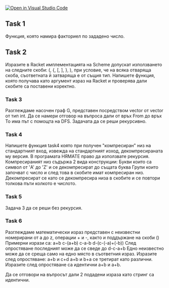 [![Open in Visual Studio Code](https://classroom.github.com/assets/open-in-vscode-c66648af7eb3fe8bc4f294546bfd86ef473780cde1dea487d3c4ff354943c9ae.svg)](https://classroom.github.com/online_ide?assignment_repo_id=9033966&assignment_repo_type=AssignmentRepo)
## Task 1
Функция, която намира факториел по зададено число.

## Task 2 
Изразите в Racket имплементацията на Scheme допускат използването на следните скоби: (, {, [, ], }, ), 
при условие, че на всяка отваряща скоба, съответната й затваряща е от същия тип.
Напишете функция, която получава като аргумент израз на Racket и проверява дали скобите са поставени коректно.

### Task 3
Разглеждаме насочен граф G, представен посредством vector от vector от тип int. 
Да се намери отговор на въпроса дали от връх From до връх To има път с помощта на DFS.
Задачата да се реши рекурсивно. 


### Task 4
Напишете функция task4 която при получен "компресиран" низ на стандартният вход, извежда на стандартният изход, декомпресираната му версия. В програмата НЯМАТЕ право да използвате рекурсия.
Компресираният низ съдържа 2 вида конструкции:
Букви които са символ от 'A' до 'Z' и се декомпресират до същата буква
Групи които започват с число и след това в скобите имат компресиран низ. Декомпресират се като се декомпресира низа в скобите и се повтори толкова пъти колкото е числото.

### Task 5
Задача 3 да се реши без рекурсия.

### Task 6
Разглеждаме математически израз представен с неизвестни номерирани от a до z, операции + и -, както и поддържане на скоби ()
Примерни изрази са:
a+b
c-(a+b)
c-a-b
d-(c-(-a)+(-b))
След опростяване последният може да се сведе до
d-c-a+b
Eдно неизвестно може да се среща само на едно място в съответния израз.
Изразите след опростяване:
a+b и c+d 
a+b и b+a
се третират като различни.
Изразите след опростяване са идентични a+b и a+b.

Да се отговори на въпросът дали 2 подадени израза като стринг са идентични.
